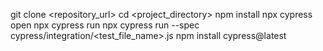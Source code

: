 git clone <repository_url>
cd <project_directory>
npm install
npx cypress open
npx cypress run
npx cypress run --spec cypress/integration/<test_file_name>.js
npm install cypress@latest
